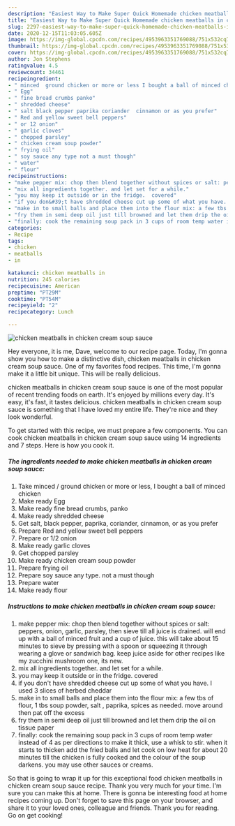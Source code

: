 ```yaml
---
description: "Easiest Way to Make Super Quick Homemade chicken meatballs in chicken cream soup sauce"
title: "Easiest Way to Make Super Quick Homemade chicken meatballs in chicken cream soup sauce"
slug: 2297-easiest-way-to-make-super-quick-homemade-chicken-meatballs-in-chicken-cream-soup-sauce
date: 2020-12-15T11:03:05.605Z
image: https://img-global.cpcdn.com/recipes/4953963351769088/751x532cq70/chicken-meatballs-in-chicken-cream-soup-sauce-recipe-main-photo.jpg
thumbnail: https://img-global.cpcdn.com/recipes/4953963351769088/751x532cq70/chicken-meatballs-in-chicken-cream-soup-sauce-recipe-main-photo.jpg
cover: https://img-global.cpcdn.com/recipes/4953963351769088/751x532cq70/chicken-meatballs-in-chicken-cream-soup-sauce-recipe-main-photo.jpg
author: Jon Stephens
ratingvalue: 4.5
reviewcount: 34461
recipeingredient:
- " minced  ground chicken or more or less I bought a ball of minced chicken"
- " Egg"
- " fine bread crumbs panko"
- " shredded cheese"
- " salt black pepper paprika coriander  cinnamon or as you prefer"
- " Red and yellow sweet bell peppers"
- " or 12 onion"
- " garlic cloves"
- " chopped parsley"
- " chicken cream soup powder"
- " frying oil"
- " soy sauce any type not a must though"
- " water"
- " flour"
recipeinstructions:
- "make pepper mix: chop then blend together without spices or salt: peppers, onion, garlic, parsley, then sieve till all juice is drained. will end up with a ball of minced fruit and a cup of juice. this will take about 15 minutes to sieve by pressing with a spoon or squeezing it through wearing a glove or sandwich bag. keep juice aside for other recipes like my zucchini mushroom one, its new."
- "mix all ingredients together. and let set for a while."
- "you may keep it outside or in the fridge.  covered"
- "if you don&#39;t have shredded cheese cut up some of what you have. I used 3 slices of herbed cheddar"
- "make in to small balls and place them into the flour mix: a few tbs of flour, 1 tbs soup powder, salt , paprika, spices as needed. move around then pat off the excess"
- "fry them in semi deep oil just till browned and let them drip the oil on tissue paper"
- "finally: cook the remaining soup pack in 3 cups of room temp water instead of 4 as per directions to make it thick, use a whisk to stir. when it starts to thicken add the fried balls and let cook on low heat for about 20 minutes till the chicken is fully cooked and the colour of the soup darkens. you may use other sauces or creams."
categories:
- Recipe
tags:
- chicken
- meatballs
- in

katakunci: chicken meatballs in 
nutrition: 245 calories
recipecuisine: American
preptime: "PT29M"
cooktime: "PT54M"
recipeyield: "2"
recipecategory: Lunch

---
```



![chicken meatballs in chicken cream soup sauce](https://img-global.cpcdn.com/recipes/4953963351769088/751x532cq70/chicken-meatballs-in-chicken-cream-soup-sauce-recipe-main-photo.jpg)

Hey everyone, it is me, Dave, welcome to our recipe page. Today, I'm gonna show you how to make a distinctive dish, chicken meatballs in chicken cream soup sauce. One of my favorites food recipes. This time, I'm gonna make it a little bit unique. This will be really delicious.



chicken meatballs in chicken cream soup sauce is one of the most popular of recent trending foods on earth. It's enjoyed by millions every day. It's easy, it's fast, it tastes delicious. chicken meatballs in chicken cream soup sauce is something that I have loved my entire life. They're nice and they look wonderful.


To get started with this recipe, we must prepare a few components. You can cook chicken meatballs in chicken cream soup sauce using 14 ingredients and 7 steps. Here is how you cook it.

<!--inarticleads1-->

##### The ingredients needed to make chicken meatballs in chicken cream soup sauce:

1. Take  minced / ground chicken or more or less, I bought a ball of minced chicken
1. Make ready  Egg
1. Make ready  fine bread crumbs, panko
1. Make ready  shredded cheese
1. Get  salt, black pepper, paprika, coriander,  cinnamon, or as you prefer
1. Prepare  Red and yellow sweet bell peppers
1. Prepare  or 1/2 onion
1. Make ready  garlic cloves
1. Get  chopped parsley
1. Make ready  chicken cream soup powder
1. Prepare  frying oil
1. Prepare  soy sauce any type. not a must though
1. Prepare  water
1. Make ready  flour




<!--inarticleads2-->

##### Instructions to make chicken meatballs in chicken cream soup sauce:

1. make pepper mix: chop then blend together without spices or salt: peppers, onion, garlic, parsley, then sieve till all juice is drained. will end up with a ball of minced fruit and a cup of juice. this will take about 15 minutes to sieve by pressing with a spoon or squeezing it through wearing a glove or sandwich bag. keep juice aside for other recipes like my zucchini mushroom one, its new.
1. mix all ingredients together. and let set for a while.
1. you may keep it outside or in the fridge.  covered
1. if you don&#39;t have shredded cheese cut up some of what you have. I used 3 slices of herbed cheddar
1. make in to small balls and place them into the flour mix: a few tbs of flour, 1 tbs soup powder, salt , paprika, spices as needed. move around then pat off the excess
1. fry them in semi deep oil just till browned and let them drip the oil on tissue paper
1. finally: cook the remaining soup pack in 3 cups of room temp water instead of 4 as per directions to make it thick, use a whisk to stir. when it starts to thicken add the fried balls and let cook on low heat for about 20 minutes till the chicken is fully cooked and the colour of the soup darkens. you may use other sauces or creams.




So that is going to wrap it up for this exceptional food chicken meatballs in chicken cream soup sauce recipe. Thank you very much for your time. I'm sure you can make this at home. There is gonna be interesting food at home recipes coming up. Don't forget to save this page on your browser, and share it to your loved ones, colleague and friends. Thank you for reading. Go on get cooking!
